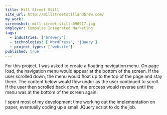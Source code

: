 ```yaml
---
title: Mill Street Still
site_url: http://millstreetstillandbrew.com/
my_work:
screenshot: mill-street-still-090917.jpg
employer: Compulse Integrated Marketing
tags:
  - industries: ['brewery']
  - technologies: ['WordPress', 'jQuery']
  - project_types: ['website']
published: true
---
```


For this project, I was asked to create a floating navigation menu.
On page load, the navigation menu would appear at the bottom of the screen.
If the user scrolled
down, the menu would float up to the top of the page and stay there.
The content below would flow under as the user continued to scroll.
If the user then scrolled back down, the process would reverse until the menu was
at the bottom of the screen again.

I spent most of my development time working out the implementation on paper,
eventually coding up a small JQuery script to do the job.
